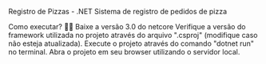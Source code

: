 Registro de Pizzas - .NET 
Sistema de registro de pedidos de pizza

Como executar? 🧑‍🔧
Baixe a versão 3.0 do netcore
Verifique a versão do framework utilizada no projeto através do arquivo ".csproj" (modifique caso não esteja atualizada).
Execute o projeto através do comando "dotnet run" no terminal.
Abra o projeto em seu browser utilizando o servidor local.

